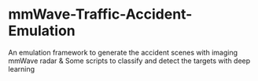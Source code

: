 # mmWave-Traffic-Accident-Emulation
An emulation framework to generate the accident scenes with imaging mmWave radar &amp; Some scripts to classify and detect the targets with deep learning
